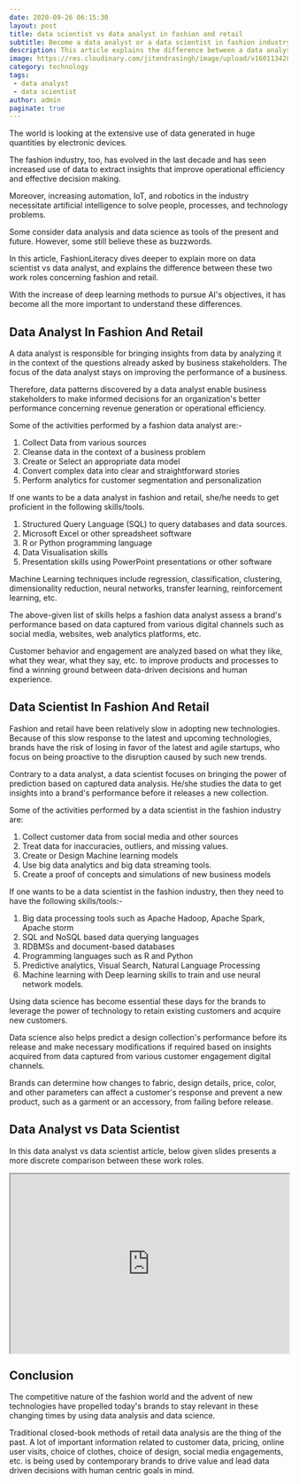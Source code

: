 ```yaml
---
date: 2020-09-26 06:15:30
layout: post
title: data scientist vs data analyst in fashion and retail
subtitle: Become a data analyst or a data scientist in fashion industry
description: This article explains the difference between a data analyst and a data scientist.
image: https://res.cloudinary.com/jitendrasingh/image/upload/v1601134282/fashionliteracy/chris-liverani-NDfqqq_7QWM-unsplash_yaelyv.webp
category: technology
tags:
 - data analyst
 - data scientist
author: admin
paginate: true
---
```


The world is looking at the extensive use of data generated in huge quantities
by electronic devices.

The fashion industry, too, has evolved in the last decade and has seen
increased use of data to extract insights that improve operational efficiency
and effective decision making.

Moreover, increasing automation, IoT, and robotics in the industry necessitate
artificial intelligence to solve people, processes, and technology problems.

Some consider data analysis and data science as tools of the present and
future. However, some still believe these as buzzwords.

In this article, FashionLiteracy dives deeper to explain more on data scientist
vs data analyst, and explains the difference between these two work roles
concerning fashion and retail.

With the increase of deep learning methods to pursue AI's objectives, it has
become all the more important to understand these differences.


## Data Analyst In Fashion And Retail

A data analyst is responsible for bringing insights from data by analyzing it
in the context of the questions already asked by business stakeholders. The
focus of the data analyst stays on improving the performance of a business.

Therefore, data patterns discovered by a data analyst enable business
stakeholders to make informed decisions for an organization's better
performance concerning revenue generation or operational efficiency.

Some of the activities performed by a fashion data analyst are:-

1. Collect Data from various sources
2. Cleanse data in the context of a business problem
3. Create or Select an appropriate data model
4. Convert complex data into clear and straightforward stories
5. Perform analytics for customer segmentation and personalization

If one wants to be a data analyst in fashion and retail, she/he needs to get
proficient in the following skills/tools.

1. Structured Query Language (SQL) to query databases and data sources.
2. Microsoft Excel or other spreadsheet software
3. R or Python programming language
4. Data Visualisation skills
5. Presentation skills using PowerPoint presentations or other software

Machine Learning techniques include regression, classification, clustering,
dimensionality reduction, neural networks, transfer learning, reinforcement
learning, etc.

The above-given list of skills helps a fashion data analyst assess a brand's
performance based on data captured from various digital channels such as social
media, websites, web analytics platforms, etc.

Customer behavior and engagement are analyzed based on what they like, what
they wear, what they say, etc. to improve products and processes to find a
winning ground between data-driven decisions and human experience.



## Data Scientist In Fashion And Retail

Fashion and retail have been relatively slow in adopting new technologies.
Because of this slow response to the latest and upcoming technologies, brands
have the risk of losing in favor of the latest and agile startups, who focus on
being proactive to the disruption caused by such new trends.

Contrary to a data analyst, a data scientist focuses on bringing the power of
prediction based on captured data analysis. He/she studies the data to get
insights into a brand's performance before it releases a new collection.

Some of the activities performed by a data scientist in the fashion industry
are: 

1. Collect customer data from social media and other sources
2. Treat data for inaccuracies, outliers, and missing values.
3. Create or Design Machine learning models
4. Use big data analytics and big data streaming tools.
5. Create a proof of concepts and simulations of new business models

If one wants to be a data scientist in the fashion industry, then they need to
have the following skills/tools:-

1. Big data processing tools such as Apache Hadoop, Apache Spark, Apache storm
2. SQL and NoSQL based data querying languages 
3. RDBMSs and document-based databases
4. Programming languages such as R and Python
5. Predictive analytics, Visual Search, Natural Language Processing
6. Machine learning with Deep learning skills to train and use neural network models.

Using data science has become essential these days for the brands to leverage
the power of technology to retain existing customers and acquire new customers.

Data science also helps predict a design collection's performance before its
release and make necessary modifications if required based on insights acquired
from data captured from various customer engagement digital channels.

Brands can determine how changes to fabric, design details, price, color, and
other parameters can affect a customer's response and prevent a new product,
such as a garment or an accessory, from failing before release.


## Data Analyst vs Data Scientist

In this data analyst vs data scientist article, below given slides presents a
more discrete comparison between these work roles.

<div style="position:relative;width:100%;height:0;padding-bottom:calc(56.25% + 40px);">
<iframe allowfullscreen style="position:absolute; width: 100%; height: 100%;" src="https://www.beautiful.ai/embed/-MI9iSsIis8KxqZlzaK5?utm_source=beautiful_player&utm_medium=embed&utm_campaign=-MI8-QU_UNPxqfE3ZrB5"></iframe></div>


## Conclusion

The competitive nature of the fashion world and the advent of new technologies
have propelled today's brands to stay relevant in these changing times by using
data analysis and data science.

Traditional closed-book methods of retail data analysis are the thing of the
past. A lot of important information related to customer data, pricing, online
user visits, choice of clothes, choice of design, social media engagements,
etc. is being used by contemporary brands to drive value and lead data driven
decisions with human centric goals in mind.



<!--
https://fashionunited.uk/news/fashion/fashion-careers-what-does-a-fashion-data-analyst-do/2019041942753
https://www.whichplm.com/the-importance-of-data-science-in-the-fashion-industry/
-->
